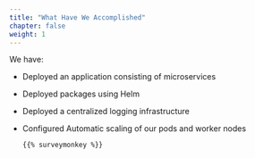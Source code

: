 ```yaml
---
title: "What Have We Accomplished"
chapter: false
weight: 1
---
```


We have:

- Deployed an application consisting of microservices
- Deployed packages using Helm
- Deployed a centralized logging infrastructure
- Configured Automatic scaling of our pods and worker nodes

      {{% surveymonkey %}}
